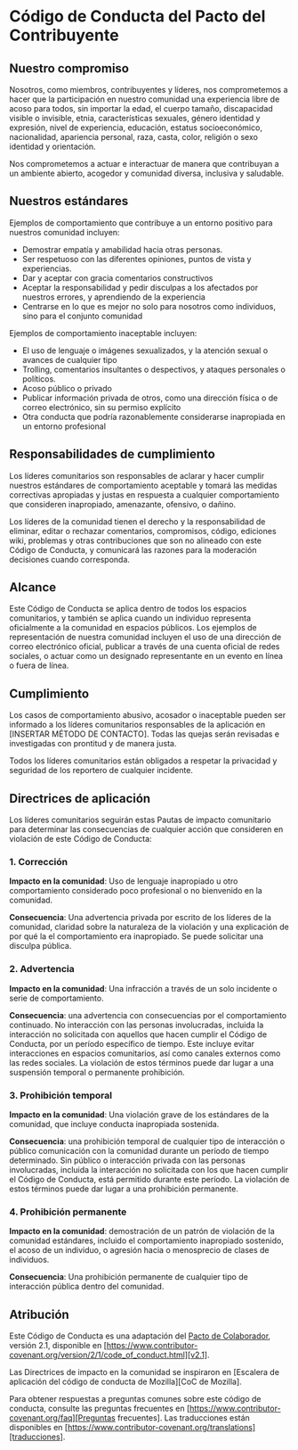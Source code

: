 
# Código de Conducta del Pacto del Contribuyente

## Nuestro compromiso

Nosotros, como miembros, contribuyentes y líderes, nos comprometemos a hacer que la participación en nuestro
comunidad una experiencia libre de acoso para todos, sin importar la edad, el cuerpo
tamaño, discapacidad visible o invisible, etnia, características sexuales, género
identidad y expresión, nivel de experiencia, educación, estatus socioeconómico,
nacionalidad, apariencia personal, raza, casta, color, religión o sexo
identidad y orientación.

Nos comprometemos a actuar e interactuar de manera que contribuyan a un ambiente abierto, acogedor y
comunidad diversa, inclusiva y saludable.

## Nuestros estándares

Ejemplos de comportamiento que contribuye a un entorno positivo para nuestros
comunidad incluyen:

* Demostrar empatía y amabilidad hacia otras personas.
* Ser respetuoso con las diferentes opiniones, puntos de vista y experiencias.
* Dar y aceptar con gracia comentarios constructivos
* Aceptar la responsabilidad y pedir disculpas a los afectados por nuestros errores,
  y aprendiendo de la experiencia
* Centrarse en lo que es mejor no solo para nosotros como individuos, sino para el conjunto
  comunidad

Ejemplos de comportamiento inaceptable incluyen:

* El uso de lenguaje o imágenes sexualizados, y la atención sexual o avances de
  cualquier tipo
* Trolling, comentarios insultantes o despectivos, y ataques personales o políticos.
* Acoso público o privado
* Publicar información privada de otros, como una dirección física o de correo electrónico,
  sin su permiso explícito
* Otra conducta que podría razonablemente considerarse inapropiada en un
  entorno profesional

## Responsabilidades de cumplimiento

Los líderes comunitarios son responsables de aclarar y hacer cumplir nuestros estándares de
comportamiento aceptable y tomará las medidas correctivas apropiadas y justas en
respuesta a cualquier comportamiento que consideren inapropiado, amenazante, ofensivo,
o dañino.

Los líderes de la comunidad tienen el derecho y la responsabilidad de eliminar, editar o rechazar
comentarios, compromisos, código, ediciones wiki, problemas y otras contribuciones que son
no alineado con este Código de Conducta, y comunicará las razones para la moderación
decisiones cuando corresponda.

## Alcance

Este Código de Conducta se aplica dentro de todos los espacios comunitarios, y también se aplica cuando
un individuo representa oficialmente a la comunidad en espacios públicos.
Los ejemplos de representación de nuestra comunidad incluyen el uso de una dirección de correo electrónico oficial,
publicar a través de una cuenta oficial de redes sociales, o actuar como un designado
representante en un evento en línea o fuera de línea.

## Cumplimiento

Los casos de comportamiento abusivo, acosador o inaceptable pueden ser
informado a los líderes comunitarios responsables de la aplicación en
[INSERTAR MÉTODO DE CONTACTO].
Todas las quejas serán revisadas e investigadas con prontitud y de manera justa.

Todos los líderes comunitarios están obligados a respetar la privacidad y seguridad de los
reportero de cualquier incidente.

## Directrices de aplicación

Los líderes comunitarios seguirán estas Pautas de impacto comunitario para determinar
las consecuencias de cualquier acción que consideren en violación de este Código de Conducta:

### 1. Corrección

**Impacto en la comunidad**: Uso de lenguaje inapropiado u otro comportamiento considerado
poco profesional o no bienvenido en la comunidad.

**Consecuencia**: Una advertencia privada por escrito de los líderes de la comunidad,
claridad sobre la naturaleza de la violación y una explicación de por qué la
el comportamiento era inapropiado. Se puede solicitar una disculpa pública.

### 2. Advertencia

**Impacto en la comunidad**: Una infracción a través de un solo incidente o serie de
comportamiento.

**Consecuencia**: una advertencia con consecuencias por el comportamiento continuado. No
interacción con las personas involucradas, incluida la interacción no solicitada con
aquellos que hacen cumplir el Código de Conducta, por un período específico de tiempo. Este
incluye evitar interacciones en espacios comunitarios, así como canales externos
como las redes sociales. La violación de estos términos puede dar lugar a una suspensión temporal o permanente
prohibición.

### 3. Prohibición temporal

**Impacto en la comunidad**: Una violación grave de los estándares de la comunidad, que incluye
conducta inapropiada sostenida.

**Consecuencia**: una prohibición temporal de cualquier tipo de interacción o público
comunicación con la comunidad durante un período de tiempo determinado. Sin público o
interacción privada con las personas involucradas, incluida la interacción no solicitada
con los que hacen cumplir el Código de Conducta, está permitido durante este período.
La violación de estos términos puede dar lugar a una prohibición permanente.

### 4. Prohibición permanente

**Impacto en la comunidad**: demostración de un patrón de violación de la comunidad
estándares, incluido el comportamiento inapropiado sostenido, el acoso de un
individuo, o agresión hacia o menosprecio de clases de individuos.

**Consecuencia**: Una prohibición permanente de cualquier tipo de interacción pública dentro del
comunidad.

## Atribución

Este Código de Conducta es una adaptación del [Pacto de Colaborador][página de inicio],
versión 2.1, disponible en
[https://www.contributor-covenant.org/version/2/1/code_of_conduct.html][v2.1].

Las Directrices de impacto en la comunidad se inspiraron en
[Escalera de aplicación del código de conducta de Mozilla][CoC de Mozilla].

Para obtener respuestas a preguntas comunes sobre este código de conducta, consulte las preguntas frecuentes en
[https://www.contributor-covenant.org/faq][Preguntas frecuentes]. Las traducciones están disponibles en
[https://www.contributor-covenant.org/translations][traducciones].

[página de inicio]: https://www.contributor-covenant.org
[v2.1]: https://www.contributor-covenant.org/version/2/1/code_of_conduct.html
[CdC de Mozilla]: https://github.com/mozilla/diversity
[Preguntas frecuentes]: https://www.contributor-covenant.org/faq
[traducciones]: https://www.contributor-covenant.org/translations
